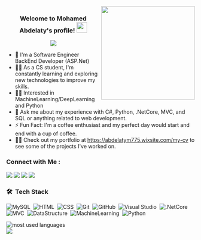 
<img width="250" align="right" src="https://c.tenor.com/papK2E3wvMEAAAAd/fwow-ai.gif">

<h3 align="center">
  Welcome to Mohamed Abdelaty's profile!
  <img src="https://media.giphy.com/media/hvRJCLFzcasrR4ia7z/giphy.gif" width="28">
  
</h3>

<!-- Typing SVG by DenverCoder1 - https://github.com/DenverCoder1/readme-typing-svg -->
<p align="center">
  <a href="https://github.com/DenverCoder1/readme-typing-svg"><img src="https://readme-typing-svg.herokuapp.com/?lines=Back-End%20web%20developer;Always%20learning%20new%20things&font=Fira%20Code&center=true&width=440&height=45&color=f75c7e&vCenter=true&size=22"></a>
  
</p> 

- 🏢 I'm a Software Engineer BackEnd Developer (ASP.Net)
- 👨‍💻 As a CS student, I'm constantly learning and exploring new technologies to improve my skills.
- 👨‍💻 Interested in MachineLearning/DeepLearning and Python
- 💬 Ask me about my experience with C#, Python, .NetCore, MVC, and SQL or anything related to web development.
- ⚡ Fun Fact: I'm a coffee enthusiast and my perfect day would start and end with a cup of coffee.
- 👨‍💻 Check out my portfolio at https://abdelatym775.wixsite.com/my-cv to see some of the projects I've worked on.


### Connect with Me :

<a href="https://www.linkedin.com/in/mohamedabdelaty98/" target="_blank"><img src="https://img.shields.io/badge/-Mohamed%20Abdelaty-0077B5?style=for-the-badge&logo=Linkedin&logoColor=white"/></a>
<a href="https://www.facebook.com/ana.alamier.52" target="_blank"><img src="https://img.shields.io/badge/-Mohamed%20Abdelaty-0077B5?style=for-the-badge&logo=Facebook&logoColor=white"/></a>
<a href="mailto:abdelatym775@gmail.com" target="_blank"><img src="https://img.shields.io/badge/-Mohamed%20Abdelaty-0077B5?style=for-the-badge&logo=Gmail&logoColor=red"/></a>
<a href="https://wa.me/201022682159" target="_blank"><img src="https://img.shields.io/badge/-Mohamed%20Abdelaty-0077B5?style=for-the-badge&logo=Whatsapp&logoColor=white"/></a>
### 🛠 &nbsp;Tech Stack
![MySQL](https://img.shields.io/badge/-MySQL-05122A?style=flat&logo=MySQL)&nbsp;
![HTML](https://img.shields.io/badge/-HTML-05122A?style=flat&logo=HTML5)&nbsp;
![CSS](https://img.shields.io/badge/-CSS-05122A?style=flat&logo=CSS3&logoColor=1572B6)&nbsp;
![Git](https://img.shields.io/badge/-Git-05122A?style=flat&logo=git)&nbsp;
![GitHub](https://img.shields.io/badge/-GitHub-05122A?style=flat&logo=github)&nbsp;
![Visual Studio](https://img.shields.io/badge/-Visual%20Studio-05122A?style=flat&logo=visual-studio&logoColor=007ACC)&nbsp;
![.NetCore](https://img.shields.io/badge/-.NetCore-05122A?style=flat&logo=.NetCore)&nbsp;
![MVC](https://img.shields.io/badge/-MVC-05122A?style=flat&logo=MVC)&nbsp;
![DataStructure](https://img.shields.io/badge/-DataStructure%20-05122A?style=flat&logo=DataStructure)&nbsp;
![MachineLearning](https://img.shields.io/badge/-MachineLearning%20-05122A?style=flat&logo=MachineLearning)&nbsp;
![Python](https://img.shields.io/badge/-Python%20-05122A?style=flat&logo=python)&nbsp;


<img align="left" src="https://github-readme-stats.vercel.app/api/top-langs?username=mohamedabdelaty-98&show_icons=true&locale=en&layout=compact&theme=radical" alt="most used languages" />
<br>
<a href="https://komarev.com/ghpvc/?username=mohamedabdelaty-98&style=for-the-badge">
    <img src="https://komarev.com/ghpvc/?username=mohamedabdelaty-98&style=for-the-badge">
</a>



